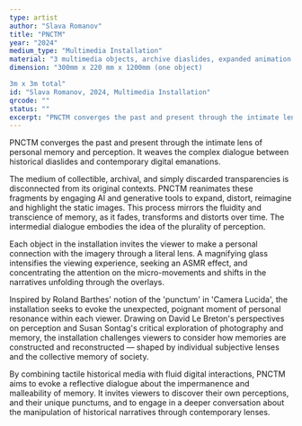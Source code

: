 ```yaml
---
type: artist
author: "Slava Romanov"
title: "PNCTM"
year: "2024"
medium_type: "Multimedia Installation"
material: "3 multimedia objects, archive diaslides, expanded animation (3 min), magnifying glass."
dimension: "300mm x 220 mm x 1200mm (one object)

3m x 3m total"
id: "Slava Romanov, 2024, Multimedia Installation"
qrcode: ""
status: ""
excerpt: "PNCTM converges the past and present through the intimate lens of personal memory and perception. It weaves the complex dialogue between historical diaslides and contemporary digital emanations.The medium of collectible, archival, and simply discarded transparencies is disconnected from its original contexts. PNCTM reanimates these fragments by engaging AI and generative tools to expand, distort, reimagine and highlight the static images..."
---
```

PNCTM converges the past and present through the intimate lens of personal memory and perception. It weaves the complex dialogue between historical diaslides and contemporary digital emanations.


The medium of collectible, archival, and simply discarded transparencies is disconnected from its original contexts. PNCTM reanimates these fragments by engaging AI and generative tools to expand, distort, reimagine and highlight the static images. This process mirrors the fluidity and transcience of memory, as it fades, transforms and distorts over time. The intermedial dialogue embodies the idea of the plurality of perception.


Each object in the installation invites the viewer to make a personal connection with the imagery through a literal lens. A magnifying glass intensifies the viewing experience, seeking an ASMR effect, and concentrating the attention on the micro-movements and shifts in the narratives unfolding through the overlays.


Inspired by Roland Barthes' notion of the 'punctum' in 'Camera Lucida', the installation seeks to evoke the unexpected, poignant moment of personal resonance within each viewer. Drawing on David Le Breton's perspectives on perception and Susan Sontag's critical exploration of photography and memory, the installation challenges viewers to consider how memories are constructed and reconstructed — shaped by individual subjective lenses and the collective memory of society.


By combining tactile historical media with fluid digital interactions, PNCTM aims to evoke a reflective dialogue about the impermanence and malleability of memory. It invites viewers to discover their own perceptions, and their unique punctums, and to engage in a deeper conversation about the manipulation of historical narratives through contemporary lenses.
